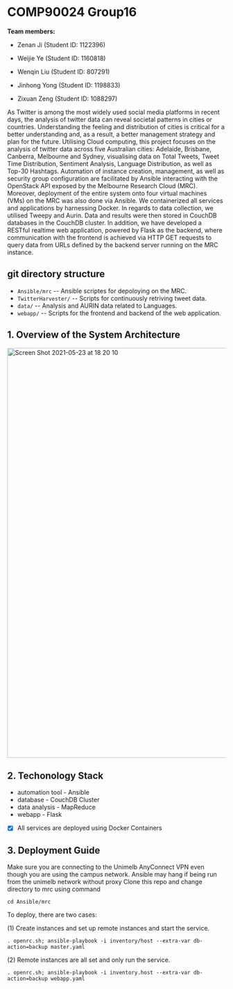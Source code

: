 # COMP90024 Group16

**Team members:**

- Zenan Ji (Student ID: 1122396)

- Weijie Ye (Student ID: 1160818)

- Wenqin Liu (Student ID: 807291)

- Jinhong Yong (Student ID: 1198833)

- Zixuan Zeng (Student ID: 1088297)

As Twitter is among the most widely used social media platforms in recent days, the analysis of twitter data can reveal societal patterns in cities or countries. Understanding the feeling and distribution of cities is critical for a better understanding and, as a result, a better management strategy and plan for the future. Utilising Cloud computing, this project focuses on the analysis of twitter data across five Australian cities: Adelaide, Brisbane, Canberra, Melbourne and Sydney, visualising data on Total Tweets, Tweet Time Distribution, Sentiment Analysis, Language Distribution, as well as Top-30 Hashtags. Automation of instance creation, management, as well as security group configuration are facilitated by Ansible interacting with the OpenStack API exposed by the Melbourne Research Cloud (MRC). Moreover, deployment of the entire system onto four virtual machines (VMs) on the MRC was also done via Ansible. We containerized all services and applications by harnessing Docker. In regards to data collection, we utilised Tweepy and Aurin. Data and results were then stored in CouchDB databases in the CouchDB cluster. In addition, we have developed a RESTful realtime web application, powered by Flask as the backend, where communication with the frontend is achieved via HTTP GET requests to query data from URLs defined by the backend server running on the MRC instance.

## git directory structure
* `Ansible/mrc` -- Ansible scriptes for depoloying on the MRC.
* `TwitterHarvester/` -- Scripts for continuously retriving tweet data. 
* `data/` -- Analysis and AURIN data related to Languages.  
* `webapp/` -- Scripts for the frontend and backend of the web application.

## 1. Overview of the System Architecture
<img width="944" alt="Screen Shot 2021-05-23 at 18 20 10" src="https://user-images.githubusercontent.com/62043185/119256532-b3079e00-bbf3-11eb-87d0-38d0d6b35060.png">


## 2. Techonology Stack
- automation tool - Ansible
- database - CouchDB Cluster
- data analysis - MapReduce
- webapp - Flask
- [x] All services are deployed using Docker Containers


## 3. Deployment Guide
Make sure you are connecting to the Unimelb AnyConnect VPN even though you are using the campus network. Ansible may hang if being run from the unimelb network without proxy
Clone this repo and change directory to mrc using command 
```
cd Ansible/mrc
```

To deploy, there are two cases:

(1) Create instances and set up remote instances and start the service. 
```
. openrc.sh; ansible-playbook -i inventory/host --extra-var db-action=backup master.yaml
```


(2) Remote instances are all set and only run the service.
```
. openrc.sh; ansible-playbook -i inventory.host --extra-var db-action=backup webapp.yaml
```
